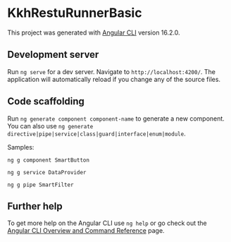 # KkhRestuRunnerBasic

This project was generated with [Angular CLI](https://github.com/angular/angular-cli) version 16.2.0.

## Development server

Run `ng serve` for a dev server. Navigate to `http://localhost:4200/`. The application will automatically reload if you change any of the source files.

## Code scaffolding

Run `ng generate component component-name` to generate a new component. You can also use `ng generate directive|pipe|service|class|guard|interface|enum|module`.

Samples: 
```shell
ng g component SmartButton
```

```shell
ng g service DataProvider
```

```shell
ng g pipe SmartFilter
```

## Further help

To get more help on the Angular CLI use `ng help` or go check out the [Angular CLI Overview and Command Reference](https://angular.io/cli) page.
